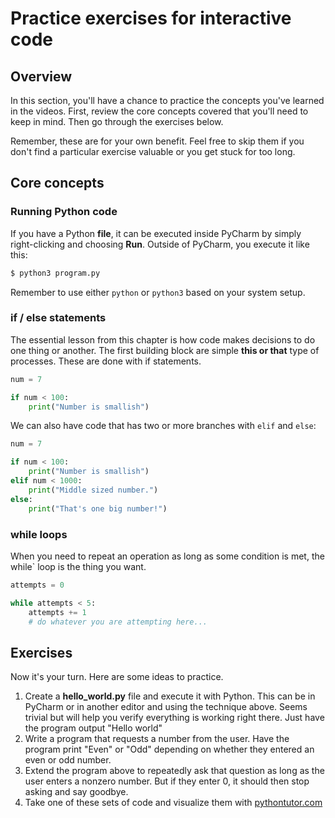 # Practice exercises for interactive code

## Overview

In this section, you'll have a chance to practice the concepts you've learned in the videos. First, review the core concepts covered that you'll need to keep in mind. Then go through the exercises below. 

Remember, these are for your own benefit. Feel free to skip them if you don't find a particular exercise valuable or you get stuck for too long.

## Core concepts

### Running Python code

If you have a Python **file**, it can be executed inside PyCharm by simply right-clicking and choosing **Run**. Outside of PyCharm, you execute it like this:

```bash
$ python3 program.py
```

Remember to use either `python` or `python3` based on your system setup. 

### if / else statements

The essential lesson from this chapter is how code makes decisions to do one thing or another. The first building block are simple **this or that** type of processes. These are done with if statements.

```python
num = 7

if num < 100:
    print("Number is smallish")
```

We can also have code that has two or more branches with `elif` and `else`:

```python
num = 7

if num < 100:
    print("Number is smallish")
elif num < 1000:
    print("Middle sized number.")
else:
    print("That's one big number!")
```

### while loops

When you need to repeat an operation as long as some condition is met, the while` loop is the thing you want.

```python
attempts = 0

while attempts < 5:
    attempts += 1
    # do whatever you are attempting here...
```


## Exercises

Now it's your turn. Here are some ideas to practice. 

1. Create a **hello_world.py** file and execute it with Python. This can be in PyCharm or in another editor and using the technique above. Seems trivial but will help you verify everything is working right there. Just have the program output "Hello world"
2. Write a program that requests a number from the user. Have the program print "Even" or "Odd" depending on whether they entered an even or odd number.
3. Extend the program above to repeatedly ask that question as long as the user enters a nonzero number. But if they enter 0, it should then stop asking and say goodbye.
4. Take one of these sets of code and visualize them with [pythontutor.com](http://pythontutor.com/visualize.html#mode=edit)
